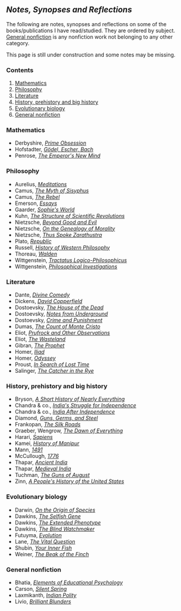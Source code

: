 ## _Notes, Synopses and Reflections_

The following are notes, synopses and reflections on some of the books/publications I have read/studied. They are ordered by subject. [General nonfiction](#general-nonfiction) is any nonfiction work not belonging to any other category.

This page is still under construction and some notes may be missing.

### Contents

1. [Mathematics](#mathematics)
2. [Philosophy](#philosophy)
3. [Literature](#literature)
4. [History, prehistory and big history](#history-prehistory-and-big-history)
5. [Evolutionary biology](#evolutionary-biology)
6. [General nonfiction](#general-nonfiction)

### Mathematics

- Derbyshire, [_Prime Obsession_](general-nonfiction/derbyshire-prime-obsession.pdf)
- Hofstadter, [_Gödel, Escher, Bach_](general-nonfiction/hofstadter-geb.md)
- Penrose, [_The Emperor's New Mind_](general-nonfiction/penrose-emperor.md)

### Philosophy

- Aurelius, [_Meditations_](philosophy/aurelius-meditations.md)
- Camus, [_The Myth of Sisyphus_](philosophy/camus-sisyphus.md)
- Camus, [_The Rebel_](philosophy/camus-rebel.md)
- Emerson, [_Essays_](philosophy/emerson-essays.md)
- Gaarder, [_Sophie's World_](philosophy/gaarder-sophies-world.md)
- Kuhn, [_The Structure of Scientific Revolutions_](philosophy/kuhn-structure.md)
- Nietzsche, [_Beyond Good and Evil_](philosophy/nietzsche-bge.md)
- Nietzsche, [_On the Genealogy of Morality_](philosophy/nietzsche-genealogy.md)
- Nietzsche, [_Thus Spoke Zarathustra_](philosophy/nietzsche-zarathustra.md)
- Plato, [_Republic_](philosophy/plato-republic.md)
- Russell, [_History of Western Philosophy_](philosophy/russell-western-philosophy.md)
- Thoreau, [_Walden_](philosophy/thoreau-walden.md)
- Wittgenstein, [_Tractatus Logico-Philosophicus_](philosophy/wittgenstein-tractatus.md)
- Wittgenstein, [_Philosophical Investigations_](philosophy/wittgenstein-investigations.md)

### Literature

- Dante, [_Divine Comedy_](classics/dante-alighieri-commedia.md)
- Dickens, [_David Copperfield_](classics/dickens-david-copperfield.md)
- Dostoevsky, [_The House of the Dead_](classics/dostoevsky-dead-house.md)
- Dostoevsky, [_Notes from Underground_](classics/dostoevsky-underground.md)
- Dostoevsky, [_Crime and Punishment_](classics/dostoevsky-c&p.md)
- Dumas, [_The Count of Monte Cristo_](classics/dumas-monte-cristo.pdf)
- Eliot, [_Prufrock and Other Observations_](classics/eliot-prufrock.md)
- Eliot, [_The Wasteland_](classics/eliot-wasteland.md)
- Gibran, [_The Prophet_](classics/kahlil-gibran-prophet.md)
- Homer, [_Iliad_](classics/homer-iliad.md)
- Homer, [_Odyssey_](classics/homer-odyssey.md)
- Proust, [_In Search of Lost Time_](classics/proust.md)
- Salinger, [_The Catcher in the Rye_](classics/salinger-catcher.md)

### History, prehistory and big history

- Bryson, [_A Short History of Nearly Everything_](general-nonfiction/bill-bryson-ashone.md)
- Chandra & co., [_India's Struggle for Independence_](history/chandra-struggle.md)
- Chandra & co., [_India After Independence_](history/chandra-after-independence.md)
- Diamond, [_Guns, Germs, and Steel_](general-nonfiction/jared-diamond-ggs.pdf)
- Frankopan, [_The Silk Roads_](history/frankopan-silk-roads.md)
- Graeber, Wengrow, [_The Dawn of Everything_](general-nonfiction/graeber-wengrow-the-dawn.md)
- Harari, [_Sapiens_](general-nonfiction/harari-sapiens.md)
- Kamei, [_History of Manipur_](history/gangmumei-kamei-hom.md)
- Mann, [_1491_](history/mann-1491.md)
- McCullough, [_1776_](history/mccullough-1776.md)
- Thapar, [_Ancient India_](history/thapar-ancient-india.md)
- Thapar, [_Medieval India_](history/thapar-midieval-india.md)
- Tuchman, [_The Guns of August_](history/tuchman-guns.md)
- Zinn, [_A People's History of the United States_](history/zinn-peoples-history.md)

### Evolutionary biology

- Darwin, [_On the Origin of Species_](general-nonfiction/darwin-origin.md)
- Dawkins, [_The Selfish Gene_](general-nonfiction/dawkins-selfish-gene.md)
- Dawkins, [_The Extended Phenotype_](general-nonfiction/dawkins-extended-phenotype.md)
- Dawkins, [_The Blind Watchmaker_](general-nonfiction/dawkins-blind-watchmaker.md)
- Futuyma, [_Evolution_](general-nonfiction/futuyma-evolution.md)
- Lane, [_The Vital Question_](general-nonfiction/lane-vital-question.md)
- Shubin, [_Your Inner Fish_](general-nonfiction/shubin-inner-fish.md)
- Weiner, [_The Beak of the Finch_](general-nonfiction/weiner-beak.md)

### General nonfiction

- Bhatia, [_Elements of Educational Psychology_](general-nonfiction/bhatia-educational-psychology.md)
- Carson, [_Silent Spring_](general-nonfiction/carson-silent-spring.md)
- Laxmikanth, [_Indian Polity_](general-nonfiction/laxmikanth-indian-polity.md)
- Livio, [_Brilliant Blunders_](general-nonfiction/livio-blunders.md)
